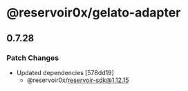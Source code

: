 # @reservoir0x/gelato-adapter

## 0.7.28

### Patch Changes

- Updated dependencies [578dd19]
  - @reservoir0x/reservoir-sdk@1.12.15
